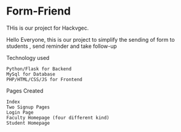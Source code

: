 # Form-Friend

THis is our project for Hackvgec.

Hello Everyone, this is our project to simplify the sending of form to students , send reminder and take follow-up

Technology used 

    Python/Flask for Backend
    MySql for Database
    PHP/HTML/CSS/JS for Frontend

Pages Created

    Index
    Two Signup Pages
    Login Page
    Faculty Homepage (four different kind)
    Student Homepage
